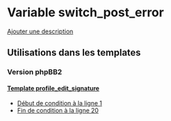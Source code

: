 # Variable switch_post_error
[Ajouter une description](https://fa-tvars.appspot.com/var/switch_post_error)

## Utilisations dans les templates

### Version phpBB2

#### [Template profile_edit_signature](subsilver/profile_edit_signature.md)
* [Début de condition &agrave; la ligne 1](../subsilver/profile_edit_signature.tpl#L1)
* [Fin de condition &agrave; la ligne 20](../subsilver/profile_edit_signature.tpl#L20)